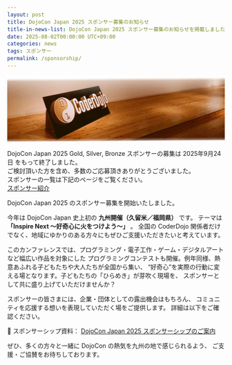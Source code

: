```yaml
---
layout: post
title: DojoCon Japan 2025 スポンサー募集のお知らせ
title-in-news-list: DojoCon Japan 2025 スポンサー募集のお知らせを掲載しました
date: 2025-08-02T00:00:00 UTC+09:00
categories: news
tags: スポンサー
permalink: /sponsorship/
---
```

<img src="/img/common/coderdojo-nameplate.webp" class="mb-4" loading="lazy" alt="DojoCon Japan Cover Photo"
  title="DojoCon Japan Cover Photo" />

<p class="border rounded px-5 py-3 mb-5">
  DojoCon Japan 2025 Gold, Silver, Bronze スポンサーの募集は 2025年9月24日 をもって終了しました。<br>
  ご検討頂いた方を含め、多数のご応募頂きありがとうございました。<br>
  スポンサーの一覧は下記のページをご覧ください。<br>
  <a href='/sponsorship/list/'>スポンサー紹介</a>
</p>

<p class="mb-4">DojoCon Japan 2025 のスポンサー募集を開始いたしました。</p>

<p class="mb-4">
  今年は DojoCon Japan 史上初の <strong>九州開催（久留米／福岡県）</strong> です。
  テーマは <strong>「Inspire Next 〜好奇心に火をつけよう〜」</strong> 。
  全国の CoderDojo 関係者だけでなく、地域にゆかりのある方々にもぜひご支援いただきたいと考えています。
</p>

<p class="mb-4">
  このカンファレンスでは、プログラミング・電子工作・ゲーム・デジタルアートなど幅広い作品を対象にした
  プログラミングコンテストも開催。例年同様、熱意あふれる子どもたちや大人たちが全国から集い、
  “好奇心”を実際の行動に変える場となります。子どもたちの「ひらめき」が芽吹く現場を、
  スポンサーとして共に盛り上げていただけませんか？
</p>

<p class="mb-4">
  スポンサーの皆さまには、企業・団体としての露出機会はもちろん、
  コミュニティを応援する想いを表現していただく場をご提供します。
  詳細は以下をご確認ください。
</p>

<p class="mb-4">
  📄 スポンサーシップ資料：
  <a
    href="https://docs.google.com/presentation/d/e/2PACX-1vQXISTPjb4fNbsUQZL9vyQtYrAvrLUZ3tgH3j9uEljyCmg5YJgWaNleI8DEOCHIP8fj6tJb01Emc93D/pub">
    DojoCon Japan 2025 スポンサーシップのご案内
  </a>
</p>

<p>
  ぜひ、多くの方々と一緒に DojoCon の熱気を九州の地で感じられるよう、
  ご支援・ご協賛をお待ちしております。
</p>
